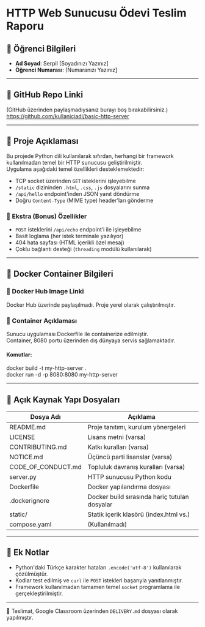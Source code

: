 # HTTP Web Sunucusu Ödevi Teslim Raporu

## 👤 Öğrenci Bilgileri
- **Ad Soyad**: Serpil [Soyadınızı Yazınız]
- **Öğrenci Numarası**: [Numaranızı Yazınız]

---

## 🔗 GitHub Repo Linki
(GitHub üzerinden paylaşmadıysanız burayı boş bırakabilirsiniz.)  
https://github.com/kullaniciadi/basic-http-server

---

## 📝 Proje Açıklaması

Bu projede Python dili kullanılarak sıfırdan, herhangi bir framework kullanılmadan temel bir HTTP sunucusu geliştirilmiştir.  
Uygulama aşağıdaki temel özellikleri desteklemektedir:

- TCP socket üzerinden `GET` isteklerini işleyebilme  
- `/static` dizininden `.html`, `.css`, `.js` dosyalarını sunma  
- `/api/hello` endpoint'inden JSON yanıt döndürme  
- Doğru `Content-Type` (MIME type) header’ları gönderme  

### 🎯 Ekstra (Bonus) Özellikler
- `POST` isteklerini `/api/echo` endpoint’i ile işleyebilme  
- Basit loglama (her istek terminale yazılıyor)  
- 404 hata sayfası (HTML içerikli özel mesaj)  
- Çoklu bağlantı desteği (`threading` modülü kullanılarak)

---

## 🐳 Docker Container Bilgileri

### 🔗 Docker Hub Image Linki
Docker Hub üzerinde paylaşılmadı. Proje yerel olarak çalıştırılmıştır.

### 🐋 Container Açıklaması
Sunucu uygulaması Dockerfile ile containerize edilmiştir.  
Container, 8080 portu üzerinden dış dünyaya servis sağlamaktadır.

#### Komutlar:

docker build -t my-http-server .  
docker run -d -p 8080:8080 my-http-server

---

## 📂 Açık Kaynak Yapı Dosyaları

| Dosya Adı            | Açıklama                                        |
|----------------------|-------------------------------------------------|
| README.md            | Proje tanıtımı, kurulum yönergeleri             |
| LICENSE              | Lisans metni (varsa)                            |
| CONTRIBUTING.md      | Katkı kuralları (varsa)                         |
| NOTICE.md            | Üçüncü parti lisanslar (varsa)                  |
| CODE_OF_CONDUCT.md   | Topluluk davranış kuralları (varsa)            |
| server.py            | HTTP sunucusu Python kodu                       |
| Dockerfile           | Docker yapılandırma dosyası                     |
| .dockerignore        | Docker build sırasında hariç tutulan dosyalar  |
| static/              | Statik içerik klasörü (index.html vs.)         |
| compose.yaml         | (Kullanılmadı)                                  |

---

## 📝 Ek Notlar

- Python'daki Türkçe karakter hataları `.encode('utf-8')` kullanılarak çözülmüştür.  
- Kodlar test edilmiş ve `curl` ile `POST` istekleri başarıyla yanıtlanmıştır.  
- Framework kullanılmadan tamamen temel `socket` programlama ile gerçekleştirilmiştir.

---

📌 Teslimat, Google Classroom üzerinden `DELIVERY.md` dosyası olarak yapılmıştır.
